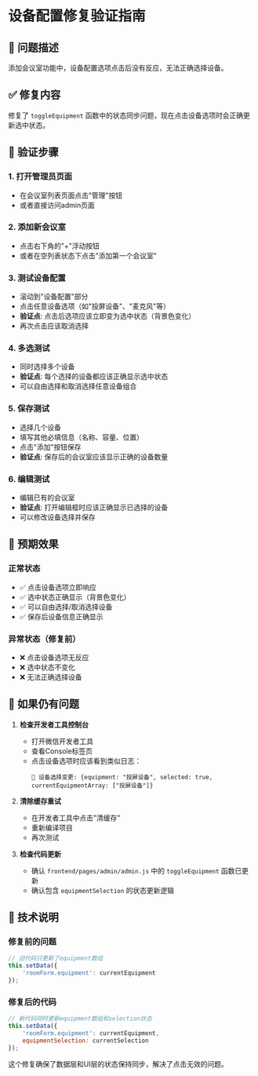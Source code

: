 # 设备配置修复验证指南

## 🔧 问题描述
添加会议室功能中，设备配置选项点击后没有反应，无法正确选择设备。

## ✅ 修复内容
修复了 `toggleEquipment` 函数中的状态同步问题，现在点击设备选项时会正确更新选中状态。

## 🧪 验证步骤

### 1. 打开管理员页面
- 在会议室列表页面点击"管理"按钮
- 或者直接访问admin页面

### 2. 添加新会议室
- 点击右下角的"+"浮动按钮
- 或者在空列表状态下点击"添加第一个会议室"

### 3. 测试设备配置
- 滚动到"设备配置"部分
- 点击任意设备选项（如"投屏设备"、"麦克风"等）
- **验证点**: 点击后选项应该立即变为选中状态（背景色变化）
- 再次点击应该取消选择

### 4. 多选测试
- 同时选择多个设备
- **验证点**: 每个选择的设备都应该正确显示选中状态
- 可以自由选择和取消选择任意设备组合

### 5. 保存测试
- 选择几个设备
- 填写其他必填信息（名称、容量、位置）
- 点击"添加"按钮保存
- **验证点**: 保存后的会议室应该显示正确的设备数量

### 6. 编辑测试
- 编辑已有的会议室
- **验证点**: 打开编辑框时应该正确显示已选择的设备
- 可以修改设备选择并保存

## 🎯 预期效果

### 正常状态
- ✅ 点击设备选项立即响应
- ✅ 选中状态正确显示（背景色变化）
- ✅ 可以自由选择/取消选择设备
- ✅ 保存后设备信息正确显示

### 异常状态（修复前）
- ❌ 点击设备选项无反应
- ❌ 选中状态不变化
- ❌ 无法正确选择设备

## 🚨 如果仍有问题

1. **检查开发者工具控制台**
   - 打开微信开发者工具
   - 查看Console标签页
   - 点击设备选项时应该看到类似日志：
     ```
     🔧 设备选择变更: {equipment: "投屏设备", selected: true, currentEquipmentArray: ["投屏设备"]}
     ```

2. **清除缓存重试**
   - 在开发者工具中点击"清缓存"
   - 重新编译项目
   - 再次测试

3. **检查代码更新**
   - 确认 `frontend/pages/admin/admin.js` 中的 `toggleEquipment` 函数已更新
   - 确认包含 `equipmentSelection` 的状态更新逻辑

## 📝 技术说明

### 修复前的问题
```javascript
// 旧代码只更新了equipment数组
this.setData({
    'roomForm.equipment': currentEquipment
});
```

### 修复后的代码
```javascript
// 新代码同时更新equipment数组和selection状态
this.setData({
    'roomForm.equipment': currentEquipment,
    equipmentSelection: currentSelection
});
```

这个修复确保了数据层和UI层的状态保持同步，解决了点击无效的问题。 
